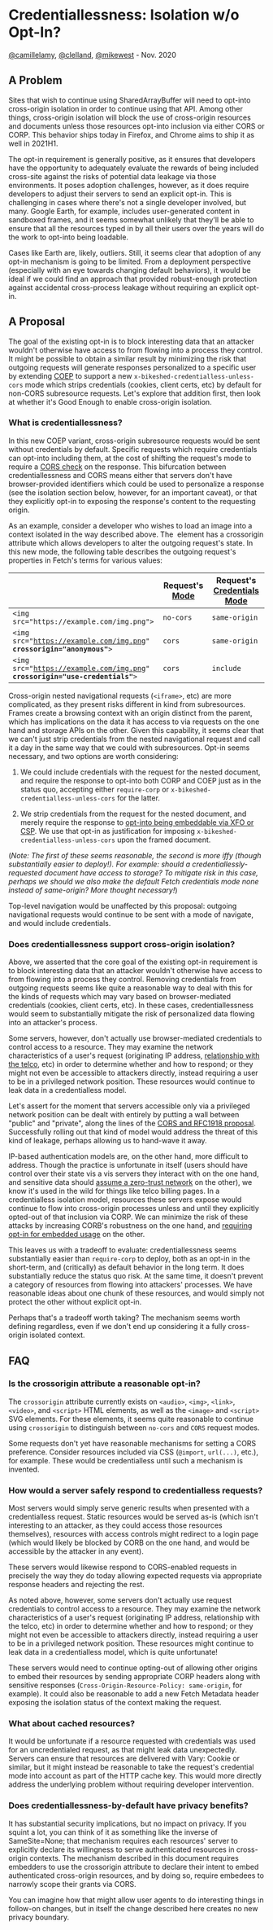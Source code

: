 # Credentiallessness: Isolation w/o Opt-In?

[@camillelamy](https://github.com/camillelamy), [@clelland](https://github.com/clelland), [@mikewest](https://github.com/mikewest) - Nov. 2020

## A Problem

Sites that wish to continue using SharedArrayBuffer will need to opt-into cross-origin isolation in order to continue using that API. Among other things, cross-origin isolation will block the use of cross-origin resources and documents unless those resources opt-into inclusion via either CORS or CORP. This behavior ships today in Firefox, and Chrome aims to ship it as well in 2021H1.

The opt-in requirement is generally positive, as it ensures that developers have the opportunity to adequately evaluate the rewards of being included cross-site against the risks of potential data leakage via those environments. It poses adoption challenges, however, as it does require developers to adjust their servers to send an explicit opt-in. This is challenging in cases where there's not a single developer involved, but many. Google Earth, for example, includes user-generated content in sandboxed frames, and it seems somewhat unlikely that they'll be able to ensure that all the resources typed in by all their users over the years will do the work to opt-into being loadable.

Cases like Earth are, likely, outliers. Still, it seems clear that adoption of any opt-in mechanism is going to be limited. From a deployment perspective (especially with an eye towards changing default behaviors), it would be ideal if we could find an approach that provided robust-enough protection against accidental cross-process leakage without requiring an explicit opt-in.

## A Proposal

The goal of the existing opt-in is to block interesting data that an attacker wouldn't otherwise have access to from flowing into a process they control. It might be possible to obtain a similar result by minimizing the risk that outgoing requests will generate responses personalized to a specific user by extending [COEP](https://html.spec.whatwg.org/multipage/origin.html#coep) to support a new `x-bikeshed-credentialless-unless-cors` mode which strips credentials (cookies, client certs, etc) by default for non-CORS subresource requests. Let's explore that addition first, then look at whether it's Good Enough to enable cross-origin isolation.

### What is credentiallessness?

In this new COEP variant, cross-origin subresource requests would be sent without credentials by default. Specific requests which require credentials can opt-into including them, at the cost of shifting the request's mode to require a [CORS check](https://fetch.spec.whatwg.org/#concept-cors-check) on the response. This bifurcation between credentiallessness and CORS means either that servers don't have browser-provided identifiers which could be used to personalize a response (see the isolation section below, however, for an important caveat), or that they explicitly opt-in to exposing the response's content to the requesting origin.

As an example, consider a developer who wishes to load an image into a context isolated in the way described above. The <img> element has a crossorigin attribute which allows developers to alter the outgoing request's state. In this new mode, the following table describes the outgoing request's properties in Fetch's terms for various values:


| | Request's [Mode](https://fetch.spec.whatwg.org/#concept-request-mode) | Request's [Credentials Mode](https://fetch.spec.whatwg.org/#concept-request-credentials-mode) |
|-|----------------|----------------------------|
| `<img src="https://example.com/img.png">` | `no-cors` | `same-origin` |
| <code>&lt;img src="https://example.com/img.png" <strong>crossorigin="anonymous"</strong>></code> | `cors` | `same-origin` |
| <code>&lt;img src="https://example.com/img.png" <strong>crossorigin="use-credentials"</strong>></code> | `cors` | `include` |

Cross-origin nested navigational requests (`<iframe>`, etc) are more complicated, as they present risks different in kind from subresources. Frames create a browsing context with an origin distinct from the parent, which has implications on the data it has access to via requests on the one hand and storage APIs on the other. Given this capability, it seems clear that we can't just strip credentials from the nested navigational request and call it a day in the same way that we could with subresources. Opt-in seems necessary, and two options are worth considering:

1. We could include credentials with the request for the nested document, and require the response to opt-into both CORP and COEP just as in the status quo, accepting either `require-corp` or `x-bikeshed-credentialless-unless-cors` for the latter.

2. We strip credentials from the request for the nested document, and merely require the response to [opt-into being embeddable via XFO or CSP](https://github.com/mikewest/embedding-requires-opt-in). We use that opt-in as justification for imposing `x-bikeshed-credentialless-unless-cors` upon the framed document.

(_Note: The first of these seems reasonable, the second is more iffy (though substantially easier to deploy!). For example: should a credentiallessly-requested document have access to storage? To mitigate risk in this case, perhaps we should we also make the default Fetch credentials mode none instead of same-origin? More thought necessary!_)

Top-level navigation would be unaffected by this proposal: outgoing navigational requests would continue to be sent with a mode of navigate, and would include credentials.

### Does credentiallessness support cross-origin isolation?

Above, we asserted that the core goal of the existing opt-in requirement is to block interesting data that an attacker wouldn't otherwise have access to from flowing into a process they control. Removing credentials from outgoing requests seems like quite a reasonable way to deal with this for the kinds of requests which may vary based on browser-mediated credentials (cookies, client certs, etc). In these cases, credentiallessness would seem to substantially mitigate the risk of personalized data flowing into an attacker's process.

Some servers, however, don't actually use browser-mediated credentials to control access to a resource. They may examine the network characteristics of a user's request (originating IP address, [relationship with the telco](https://datapass.de/), etc) in order to determine whether and how to respond; or they might not even be accessible to attackers directly, instead requiring a user to be in a privileged network position. These resources would continue to leak data in a credentialless model.

Let's assert for the moment that servers accessible only via a privileged network position can be dealt with entirely by putting a wall between "public" and "private", along the lines of the [CORS and RFC1918 proposal](https://wicg.github.io/cors-rfc1918/). Successfully rolling out that kind of model would address the threat of this kind of leakage, perhaps allowing us to hand-wave it away.

IP-based authentication models are, on the other hand, more difficult to address. Though the practice is unfortunate in itself (users should have control over their state vis a vis servers they interact with on the one hand, and sensitive data should [assume a zero-trust network](https://cloud.google.com/beyondcorp) on the other), we know it's used in the wild for things like telco billing pages. In a credentialless isolation model, resources these servers expose would continue to flow into cross-origin processes unless and until they explicitly opted-out of that inclusion via CORP. We can minimize the risk of these attacks by increasing CORB's robustness on the one hand, and [requiring opt-in for embedded usage](https://goto.google.com/embedding-requires-consent) on the other.

This leaves us with a tradeoff to evaluate: credentiallessness seems substantially easier than `require-corp` to deploy, both as an opt-in in the short-term, and (critically) as default behavior in the long term. It does substantially reduce the status quo risk. At the same time, it doesn't prevent a category of resources from flowing into attackers' processes. We have reasonable ideas about one chunk of these resources, and would simply not protect the other without explicit opt-in.

Perhaps that's a tradeoff worth taking? The mechanism seems worth defining regardless, even if we don't end up considering it a fully cross-origin isolated context.

## FAQ

### Is the crossorigin attribute a reasonable opt-in?

The `crossorigin` attribute currently exists on `<audio>`, `<img>`, `<link>`, `<video>`, and `<script>` HTML elements, as well as the `<image>` and `<script>` SVG elements. For these elements, it seems quite reasonable to continue using `crossorigin` to distinguish between `no-cors` and `CORS` request modes.

Some requests don't yet have reasonable mechanisms for setting a CORS preference. Consider resources included via CSS (`@import`, `url(...)`, etc.), for example. These would be credentialless until such a mechanism is invented.

### How would a server safely respond to credentialless requests?

Most servers would simply serve generic results when presented with a credentialless request. Static resources would be served as-is (which isn't interesting to an attacker, as they could access those resources themselves), resources with access controls might redirect to a login page (which would likely be blocked by CORB on the one hand, and would be accessible by the attacker in any event).

These servers would likewise respond to CORS-enabled requests in precisely the way they do today allowing expected requests via appropriate response headers and rejecting the rest.

As noted above, however, some servers don't actually use request credentials to control access to a resource. They may examine the network characteristics of a user's request (originating IP address, relationship with the telco, etc) in order to determine whether and how to respond; or they might not even be accessible to attackers directly, instead requiring a user to be in a privileged network position. These resources might continue to leak data in a credentialless model, which is quite unfortunate!

These servers would need to continue opting-out of allowing other origins to embed their resources by sending appropriate CORP headers along with sensitive responses (`Cross-Origin-Resource-Policy: same-origin`, for example). It could also be reasonable to add a new Fetch Metadata header exposing the isolation status of the context making the request.

### What about cached resources?

It would be unfortunate if a resource requested with credentials was used for an uncredentialed request, as that might leak data unexpectedly. Servers can ensure that resources are delivered with Vary: Cookie or similar, but it might instead be reasonable to take the request's credential mode into account as part of the HTTP cache key. This would more directly address the underlying problem without requiring developer intervention.

### Does credentiallessness-by-default have privacy benefits?

It has substantial security implications, but no impact on privacy. If you squint a lot, you can think of it as something like the inverse of SameSite=None; that mechanism requires each resources' server to explicitly declare its willingness to serve authenticated resources in cross-origin contexts. The mechanism described in this document requires embedders to use the crossorigin attribute to declare their intent to embed authenticated cross-origin resources, and by doing so, require embedees to narrowly scope their grants via CORS.

You can imagine how that might allow user agents to do interesting things in follow-on changes, but in itself the change described here creates no new privacy boundary.
